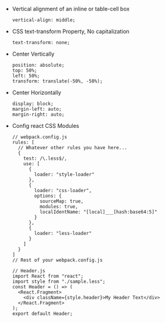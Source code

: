 - Vertical alignment of an inline or table-cell box

      vertical-align: middle;

- CSS text-transform Property, No capitalization

      text-transform: none;

- Center Vertically

      position: absolute;
      top: 50%;
      left: 50%;
      transform: translate(-50%, -50%);

- Center Horizontally

      display: block;
      margin-left: auto;
      margin-right: auto;

- Config react CSS Modules

      // webpack.config.js
      rules: [
        // Whatever other rules you have here...
        {
          test: /\.less$/,
          use: [
            {
              loader: "style-loader"
            },
            {
              loader: "css-loader",
              options: {
                sourceMap: true,
                modules: true,
                localIdentName: "[local]___[hash:base64:5]"
              }
            },
            {
              loader: "less-loader"
            }
          ]
        }
      ]
      // Rest of your webpack.config.js

      // Header.js
      import React from "react";
      import style from "./sample.less";
      const Header = () => (
        <React.Fragment>
          <div className={style.header}>My Header Text</div>
        </React.Fragment>
      );
      export default Header;
